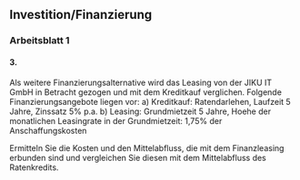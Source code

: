 ## Investition/Finanzierung
### Arbeitsblatt 1
#### 3.
Als weitere Finanzierungsalternative wird das Leasing von der JIKU IT GmbH in Betracht gezogen und mit dem Kreditkauf verglichen.
Folgende Finanzierungsangebote liegen vor:
a) Kreditkauf: Ratendarlehen, Laufzeit 5 Jahre, Zinssatz 5% p.a.
b) Leasing: Grundmietzeit 5 Jahre, Hoehe der monatlichen Leasingrate in der Grundmietzeit: 1,75% der Anschaffungskosten

Ermitteln Sie die Kosten und den Mittelabfluss, die mit dem Finanzleasing erbunden sind und vergleichen Sie diesen mit dem Mittelabfluss des Ratenkredits.


